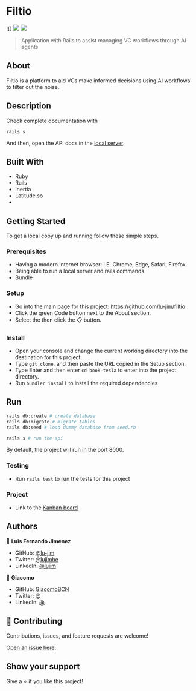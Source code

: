 # Filtio
![] ![](https://img.shields.io/badge/Ruby-red) ![](https://img.shields.io/badge/Rails-critical)
>Application with Rails to assist managing VC workflows through AI agents
## About

Filtio is a platform to aid VCs make informed decisions using AI workflows to filter out the noise.


## Description


Check complete documentation with 

`rails s`

And then, open the API docs in the [local server](http://localhost:8000).

## Built With

- Ruby
- Rails
- Inertia
- Latitude.so
- 

## Getting Started
To get a local copy up and running follow these simple steps.

### Prerequisites
- Having a modern internet browser: I.E. Chrome, Edge, Safari, Firefox.
- Being able to run a local server and rails commands
- Bundle

### Setup
- Go into the main page for this project: https://github.com/lu-jim/filtio
- Click the green Code button next to the About section.
- Select the then click the 📋 button.
### Install
- Open your console and change the current working directory into the destination for this project.
- Type `git clone`, and then paste the URL copied in the Setup section.
- Type Enter and then enter `cd book-tesla` to enter into the project directory.
- Run `bundler install` to install the required dependencies

## Run
```sh
rails db:create # create database
rails db:migrate # migrate tables
rails db:seed # load dummy database from seed.rb

rails s # run the api
```
By default, the project will run in the port 8000.

### Testing
- Run `rails test` to run the tests for this project

### Project

- Link to the [Kanban board](https://github.com/lu-jim/book-tesla/projects/1)

## Authors

👤 **Luis Fernando Jimenez**

- GitHub: [@lu-jim](https://github.com/lu-jim)
- Twitter: [@lujimhe](https://twitter.com/lujimhe)
- LinkedIn: [@lujim](https://www.linkedin.com/in/lujim/)

👤 **Giacomo**

- GitHub: [GiacomoBCN](https://github.com/GiacomoBCN)
- Twitter: [@](https://twitter.com/)
- LinkedIn: [@](https://www.linkedin.com/in/)


## 🤝 Contributing

Contributions, issues, and feature requests are welcome!

[Open an issue here](https://github.com/lu-jim/filtio/issues/new).

## Show your support

Give a ⭐️ if you like this project!
